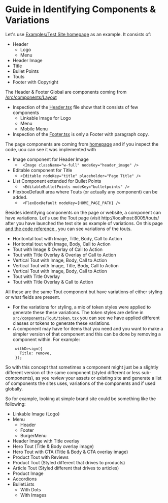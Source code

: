 # Guide in Identifying Components & Variations

Let's use [Examples/Test Site homepage](https://johnsonandjohnson.github.io/Bodiless-JS/#/About/GettingStarted?id=launch-the-test-site)  as an example.  It consists of:

* Header
    * Logo
    * Menu
* Header Image
* Title
* Bullet Points
* Touts
* Footer with Copyright

The Header & Footer Global are components coming from [/src/components/Layout](https://github.com/johnsonandjohnson/Bodiless-JS/tree/master/examples/test-site/src/components/Layout)
* Inspection of the [Header.tsx](https://github.com/johnsonandjohnson/Bodiless-JS/blob/master/examples/test-site/src/components/Layout/header.tsx) file show that it consists of few components
    * Linkable Image for Logo
    * Menu 
    * Mobile Menu 
* Inspection of the [Footer.tsx](https://github.com/johnsonandjohnson/Bodiless-JS/blob/master/examples/test-site/src/components/Layout/footer.tsx) is only a Footer with paragraph copy. 

The page components are coming from [homepage](https://github.com/johnsonandjohnson/Bodiless-JS/blob/master/examples/test-site/src/data/pages/index.tsx) and if you inspect the code, uou can see it was implemented with 
* Image component for Header Image 
    * ` <Image className="w-full" nodeKey="header_image" />`
* Editable component for Title 
    * ` <Editable nodeKey="title" placeholder="Page Title" /> `
* List Component extended for Bullet Points
    * ` <EditableBulletPoints nodeKey="bulletpoints" />`
* FlexboxDefault area where Touts (or actually any component) can be added.
    * ` <FlexBoxDefault nodeKey={HOME_PAGE_PATH} />`

Besides identifying components on the page or website, a component can have variations. Let's use the Tout page (visit http://localhost:8005/touts/ after you have launched the test site as example of variations.  On this page [and the code reference ](https://github.com/johnsonandjohnson/Bodiless-JS/blob/master/examples/test-site/src/data/pages/touts/index.jsx), you can see variations of the touts.  
 * Horitontal tout with Image, Title, Body, Call to Action
 * Horitontal tout with Image, Body, Call to Action
 * Tout with Image & Overlay of Call to Action
 * Tout with Title Overlay & Overlay of Call to Action
 * Vertical Tout with Image, Body, Call to Action
 * Vertical Tout with Image, Title, Body, Call to Action
 * Vertical Tout with Image, Body, Call to Action
 * Tout with Title Overlay
 * Tout with Title Overlay & Call to Action
    
All these are the same Tout component but have variations of either styling or what fields are present. 
* For the variations for styling, a mix of token styles were applied to generate these these variations.  The token styles are define in [`src/components/Tout/token.tsx`](https://github.com/johnsonandjohnson/Bodiless-JS/blob/master/examples/test-site/src/components/Tout/token.tsx) you can see we have applied different classes or tokens to generate these variations. 
* A component may have for items that you need and you want to make a simpler version of that component and this can be done by removing a component within. For example:
    ```
     withDesign({
       Title: remove,
     });
    ```

So with this concept that sometimes a component might just be a slightly different version of the same component (styled different or less sub-components), as you review your assets or existing site and generate a list of components the sites uses, variations of the components and if used globally. 

So for example, looking at simple brand site could be something like the following:
* Linkable Image  (Logo)
* Menu
    * Header
    * Footer
    * BurgerMenu
* Header Image with Title overlay
* Hero Tout (Title & Body overlay image)
* Hero Tout with CTA (Title & Body & CTA overlay image)
* Product Tout with Reviews
* Product Tout (Styled different that drives to products)
* Article Tout (Styled different that drives to articles)
* Product Image
* Accordions
* BulletLists
    * With Dots
    * With Images
